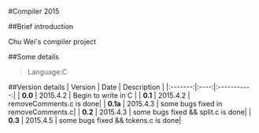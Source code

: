 #Compiler 2015

##Brief introduction

Chu Wei's compiler project

##Some details

>Language:C

##Version details
| Version | Date | Description |
|:-------:|:----:|:-----------:|
| **0.0** | 2015.4.2 | Begin to write in C |
| **0.1** | 2015.4.2 | removeComments.c is done|
| **0.1a** | 2015.4.3 | some bugs fixed in removeComments.c|
| **0.2** | 2015.4.3 | some bugs fixed && split.c is done|
| **0.3** | 2015.4.5 | some bugs fixed && tokens.c is done|